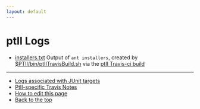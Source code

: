```yaml
---
layout: default
---
```

# ptII Logs
* [installers.txt](installers.txt) Output of `ant installers`, created by [$PTII/bin/ptIITravisBuild.sh](https://github.com/icyphy/ptII/blob/master/bin/ptIITravisBuild.sh) via the [ptII Travis-ci build](https://travis-ci.org/icyphy/ptII)

---
* [Logs associated with JUnit targets](../reports/index.html)
* [PtII-specific Travis Notes](https://wiki.eecs.berkeley.edu/ptexternal/Main/Travis)
* [How to edit this page](../edit.html)
* [Back to the top](../index.html)


